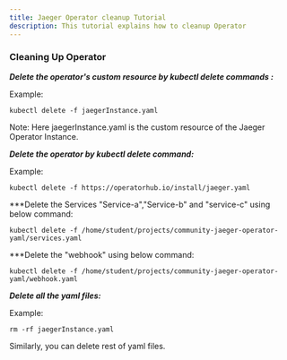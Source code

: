 ```yaml
---
title: Jaeger Operator cleanup Tutorial
description: This tutorial explains how to cleanup Operator
---
```



### Cleaning Up Operator



***Delete the operator's custom resource by kubectl delete commands :***

Example:
 
 ```copycommand
 kubectl delete -f jaegerInstance.yaml 
 ```

Note: Here jaegerInstance.yaml is the custom resource of the Jaeger Operator Instance.

 

***Delete the operator by kubectl delete command:***
 
 
 Example:
 
 ```copycommand
 kubectl delete -f https://operatorhub.io/install/jaeger.yaml
 ```
 
***Delete the Services "Service-a","Service-b" and "service-c" using below command:

```copycommand
kubectl delete -f /home/student/projects/community-jaeger-operator-yaml/services.yaml
``` 

***Delete the "webhook" using below command:

```copycommand
kubectl delete -f /home/student/projects/community-jaeger-operator-yaml/webhook.yaml
```

***Delete all the yaml files:***
 
 Example:
 
  ```copycommand
  rm -rf jaegerInstance.yaml
  ```
  
  Similarly, you can delete rest of yaml files.
